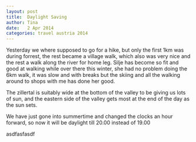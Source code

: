 ```yaml
---
layout: post
title:  Daylight Saving
author: Tina
date:   2 Apr 2014
categories: travel austria 2014
---
```


Yesterday we where supposed to go for a hike, but only the first 1km was during forrest, the rest became a village walk, which also was very nice and the rest a walk along the river for home leg. Silje has become so fit and good at walking while over there this winter, she had no problem doing the 6km walk, it was slow and with breaks but the skiing and all the walking around to shops with me has done her good.

The zillertal is suitably wide at the bottom of the valley to be giving us lots of sun, and the eastern side of the valley gets most at the end of the day as the sun sets.

We have just gone into summertime and changed the clocks an hour forward, so now it will be daylight till 20.00 instead of 19.00

asdfasfasdf
